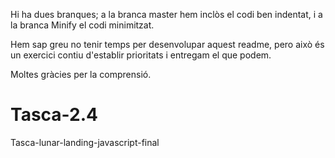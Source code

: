 Hi ha dues branques; a la branca master hem inclòs el codi ben indentat, i a la branca Minify el codi minimitzat.

Hem sap greu no tenir temps per desenvolupar aquest readme, pero això és un exercici contiu d'establir prioritats i entregam el que podem.

Moltes gràcies per la comprensió.

# Tasca-2.4
Tasca-lunar-landing-javascript-final
